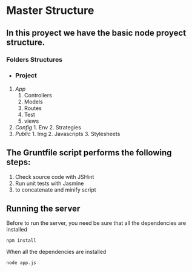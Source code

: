 Master Structure
===

In this proyect we have the basic node proyect structure.
---

### Folders Structures

- ### **Project**
 1. *App*
	  1. Controllers
	  2. Models
	  3. Routes
	  4. Test
	  5. views
  2. *Config*
    1. Env
    2. Strategies
  3. *Public*
    1. Img
    2. Javascripts
    3. Stylesheets

The Gruntfile script performs the following steps:
---
1. Check source code with JSHint
2. Run unit tests with Jasmine
3. to concatenate and minify script

Running the server
---

Before to run the server, you need be sure that all the dependencies are installed

    npm install

When all the dependencies are installed

    node app.js
